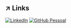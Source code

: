 ## ↗️ Links
[![LinkedIn](https://img.shields.io/badge/linkedin-0A66C2?style=for-the-badge&logo=LinkedIn&logoColor=white)](https://www.linkedin.com/in/leticiaemanuellafaria/) [![GitHub Pessoal](https://img.shields.io/badge/github_pessoal-282828?style=for-the-badge&logo=GitHub&logoColor=white)](https://www.github.com/leticiafaria7)
